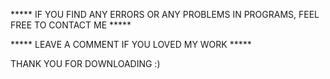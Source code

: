 ***** IF YOU FIND ANY ERRORS OR ANY PROBLEMS IN PROGRAMS, FEEL FREE TO CONTACT ME *****  


***** LEAVE A COMMENT IF YOU LOVED MY WORK *****


THANK YOU FOR DOWNLOADING :) 

